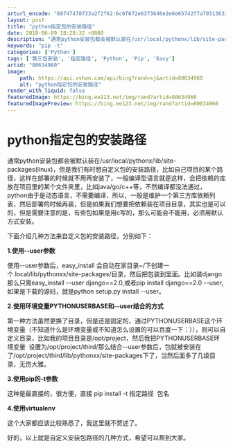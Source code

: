 ```yaml
---
arturl_encode: "68747470733a2f2f62:6c6f672e6373646e2e6e65742f7a7931363230343534353037:2f61727469636c652f64657461696c732f3830363334393630"
layout: post
title: "python指定包的安装路径"
date: 2018-06-09 18:28:32 +0800
description: "通常python安装包都会被默认装在/usr/local/pythonx/lib/site-pack"
keywords: "pip -t"
categories: ['Python']
tags: ['第三包安装', '指定路径', 'Python', 'Pip', 'Easy']
artid: "80634960"
image:
    path: https://api.vvhan.com/api/bing?rand=sj&artid=80634960
    alt: "python指定包的安装路径"
render_with_liquid: false
featuredImage: https://bing.ee123.net/img/rand?artid=80634960
featuredImagePreview: https://bing.ee123.net/img/rand?artid=80634960
---
```


# python指定包的安装路径

通常python安装包都会被默认装在/usr/local/pythonx/lib/site-packages(linux)，但是我们有时想自定义包的安装路径，比如自己项目的某个路径，这样在部署的时候就不用再安装了，一般编译型语言就是这样，会把依赖的库放在项目里的某个文件夹里，比如java/go/c++等，不然编译都没法通过，python由于是动态语言，不需要编译，所以，一般是维护一个第三方库依赖列表，然后部署的时候再装，但是如果我们想要把依赖装在项目目录，其实也是可以的，但是需要注意的是，有些包如果是用c写的，那么可能会不能用，必须用默认方式安装。

下面介绍几种方法来自定义包的安装路径，分别如下：

**1.使用--user参数**

使用--user参数后，easy\_install 会自动在家目录~/下创建一个.local/lib/pythonxx/site-packages/目录，然后把包装到里面。比如装django 那么只需easy\_install --user django==2.0,或者pip install django==2.0 --user,如果是下载的源码，就是python setup.py install --user。

**2.使用环境变量PYTHONUSERBASE和--user结合的方式**

第一种方法虽然更换了目录，但是还是固定的，通过PYTHONUSERBASE这个环境变量（不知道什么是环境变量或不知道怎么设置的可以百度一下：）），则可以自定义目录，比如我的项目目录是/opt/project，然后我把PYTHONUSERBASE环境变量  设置为/opt/project/third/那么结合--user参数后，包就被安装在了/opt/project/third/lib/pythonxx/site-packages下了，当然后面多了几级目录，无伤大雅。

**3.使用pip的-t参数**

这种是最直接的，很方便，直接 pip install -t 指定路径  包名

**4.使用virtualenv**

这个大家都应该比较熟悉了，我这里就不赘述了。

好的，以上就是自定义安装包路径的几种方式，希望可以帮到大家。